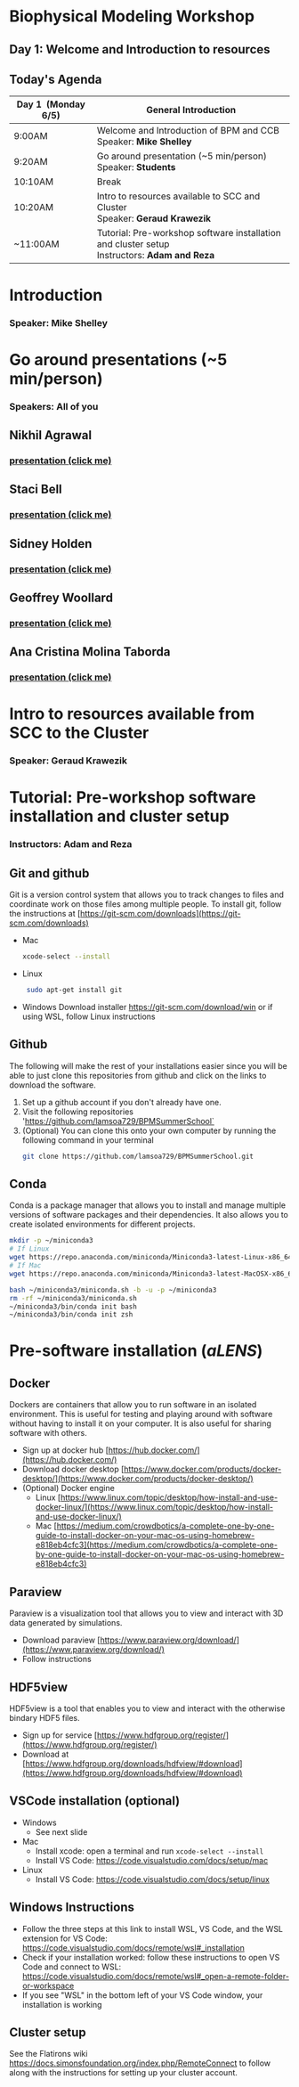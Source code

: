 # Biophysical Modeling Workshop

## Day 1: Welcome and Introduction to resources


## Today's Agenda

| Day 1  (Monday 6/5) | General Introduction |
| --- | --- |
| 9:00AM | Welcome and Introduction of BPM and CCB <br /> Speaker: **Mike Shelley**|
| 9:20AM | Go around presentation (~5 min/person) <br /> Speaker: **Students** |
| 10:10AM | Break |
| 10:20AM | Intro to resources available to SCC and Cluster <br /> Speaker: **Geraud Krawezik** |
| ~11:00AM | Tutorial: Pre-workshop software installation and cluster setup  <br /> Instructors: **Adam and Reza** |



# Introduction

### Speaker: Mike Shelley



# Go around presentations (~5 min/person)

### Speakers: All of you


## Nikhil Agrawal
### [presentation (click me)](images/CCBIntro_NikhilRAgrawal.pdf)


## Staci Bell
### [presentation (click me)](images/slide_stacibell.pdf)


## Sidney Holden
### [presentation (click me)](images/ccb_intro_slide_Sidney_Holden.pdf)


##  Geoffrey Woollard
### [presentation (click me)](images/ccb_intro_slide_Sidney_Holden.pdf)


## Ana Cristina Molina Taborda
### [presentation (click me)](images/CCB_intro_ana_cristina_molina_taborda.pdf)



# Intro to resources available from SCC to the Cluster

### Speaker: Geraud Krawezik



# Tutorial: Pre-workshop software installation and cluster setup 

### Instructors: Adam and Reza


## Git and github
Git is a version control system that allows you to track changes to files and coordinate work on those files among multiple people.
To install git, follow the instructions at [https://git-scm.com/downloads](https://git-scm.com/downloads)
- Mac
  ```bash
  xcode-select --install
  ```
- Linux
  ```bash
   sudo apt-get install git
   ```
- Windows
   Download installer https://git-scm.com/download/win or if using WSL, follow Linux instructions


## Github
The following will make the rest of your installations easier since you will be able to just clone this repositories from github and click on the links to download the software.
1. Set up a github account if you don't already have one.
2. Visit the following repositories 'https://github.com/lamsoa729/BPMSummerSchool`
3. (Optional) You can clone this onto your own computer by running the following command in your terminal
   ```bash
   git clone https://github.com/lamsoa729/BPMSummerSchool.git
   ``` 


## Conda
Conda is a package manager that allows you to install and manage multiple versions of software packages and their dependencies. It also allows you to create isolated environments for different projects.
```bash
mkdir -p ~/miniconda3
# If Linux
wget https://repo.anaconda.com/miniconda/Miniconda3-latest-Linux-x86_64.sh -O ~/miniconda3/miniconda.sh
# If Mac
wget https://repo.anaconda.com/miniconda/Miniconda3-latest-MacOSX-x86_64.sh -O ~/miniconda3/miniconda.sh

bash ~/miniconda3/miniconda.sh -b -u -p ~/miniconda3
rm -rf ~/miniconda3/miniconda.sh
~/miniconda3/bin/conda init bash
~/miniconda3/bin/conda init zsh
```


# Pre-software installation (_aLENS_)

## Docker 
Dockers are containers that allow you to run software in an isolated environment. This is useful for testing and playing around with software without having to install it on your computer. It is also useful for sharing software with others.
- Sign up at docker hub [https://hub.docker.com/](https://hub.docker.com/)
- Download docker desktop [https://www.docker.com/products/docker-desktop/](https://www.docker.com/products/docker-desktop/)
- (Optional) Docker engine
   - Linux [https://www.linux.com/topic/desktop/how-install-and-use-docker-linux/](https://www.linux.com/topic/desktop/how-install-and-use-docker-linux/)
   - Mac [https://medium.com/crowdbotics/a-complete-one-by-one-guide-to-install-docker-on-your-mac-os-using-homebrew-e818eb4cfc3](https://medium.com/crowdbotics/a-complete-one-by-one-guide-to-install-docker-on-your-mac-os-using-homebrew-e818eb4cfc3)


## Paraview 
Paraview is a visualization tool that allows you to view and interact with 3D data generated by simulations.
* Download paraview [https://www.paraview.org/download/](https://www.paraview.org/download/)
* Follow instructions


## HDF5view
HDF5view is a tool that enables you to view and interact with the otherwise bindary HDF5 files.
- Sign up for service [https://www.hdfgroup.org/register/](https://www.hdfgroup.org/register/)
- Download at [https://www.hdfgroup.org/downloads/hdfview/#download](https://www.hdfgroup.org/downloads/hdfview/#download)


## VSCode installation (optional)

- Windows
   - See next slide
- Mac
  - Install xcode: open a terminal and run `xcode-select --install`
  - Install VS Code: https://code.visualstudio.com/docs/setup/mac
- Linux
   - Install VS Code: https://code.visualstudio.com/docs/setup/linux


## Windows Instructions
- Follow the three steps at this link to install WSL, VS Code, and the WSL extension for VS Code: https://code.visualstudio.com/docs/remote/wsl#_installation
- Check if your installation worked: follow these instructions to open VS Code and connect to WSL: https://code.visualstudio.com/docs/remote/wsl#_open-a-remote-folder-or-workspace
- If you see "WSL" in the bottom left of your VS Code window, your installation is working


## Cluster setup
See the Flatirons wiki https://docs.simonsfoundation.org/index.php/RemoteConnect to follow along with the instructions for setting up your cluster account.


<!-- ### Implicit Fields -->

<!-- <img src="assets/physics_table.png" width="350" style="border:0;box-shadow:none"> -->

<!-- ```csv
#  t,         x,         v_x
   0.00000,   0.00000,   0.15915
   0.33333,   0.86603,  -0.07958
   0.66667,  -0.86603,  -0.07958
   1.00000,  -0.00000,   0.15915
``` -->